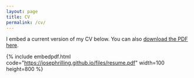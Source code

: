 ```yaml
---
layout: page
title: CV
permalink: /cv/
---
```


I embed a current version of my CV below. You can also [download the PDF here]({{site.url}}/files/resume.pdf).

{% include embedpdf.html code="https://josephrilling.github.io/files/resume.pdf" width=100 height=800 %}


